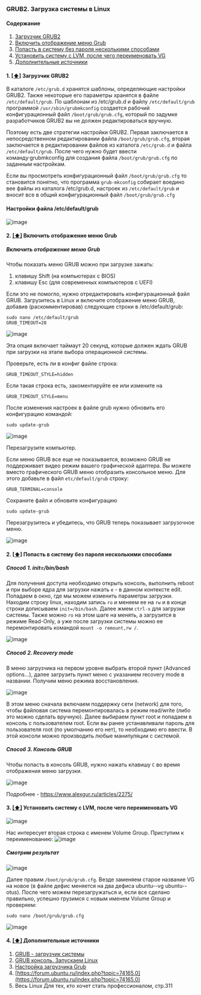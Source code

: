 ### GRUB2. Загрузка системы в Linux

#### <a name='toc'>Содержание</a>

1. [Загрузчик GRUB2](#grub2)
2. [Включить отображение меню Grub](#entrymenugrub)
3. [Попасть в систему без пароля несколькими способами](#&&&&&&&&&&&&&)
4. [Установить систему с LVM, после чего переименовать VG](#&&&&&&&&&&)
5. [Дополнительные источники](#recommended_sources)

#### 1. [[⬆]](#toc) <a name='grub2'>Загрузчик GRUB2</a>

В каталоге `/etc/grub.d` хранятся шаблоны, определяющие настройки GRUB2. Также некоторые его параметры хранятся в файле `/etc/default/grub`. По шаблонам из /etc/grub.d и файлу `/etc/default/grub` программой `/usr/sbin/grubmkconfig` создается рабочий конфигурационный файл `/boot/grub/grub.cfg`, который по задумке разработчиков GRUВ2 вы не должен редактироваться вручную. 

Поэтому есть две стратегии настройки GRUB2. Первая заключается в непосредственном редактировании файла `/boot/grub/grub.cfg`,  вторая заключается в редактировании файлов из каталога `/etc/grub.d` и файла `/etc/default/grub`. После чего нужно будет ввести кoмaндy·grubmkconfig для создания файла `/boot/grub/grub.cfg` по заданным настройкам. 

Если вы просмотреть конфигурационный файл `/boot/grub/grub.cfg` то становится понятно, что программа `grub-mkconfig` собирает воедино вее файлы из каталога /etc/grub.d, настроек из `/etc/default/grub` и вносит все в общий конфигурационный файл `/boot/grub/grub.cfg`

#### Настройки файла /etc/default/grub
 
![image](https://github.com/user-attachments/assets/49a1d4dd-ddeb-47a9-a030-4227edd79764)


#### 2. [[⬆]](#toc) <a name='entrymenugrub'>Включить отображение меню Grub</a>

#####  Включить отображение меню Grub
Чтобы показать меню GRUB можно при загрузке зажать:

1. клавишу Shift (на компьютерах с BIOS)
2. клавишу Esc (для современных компьютеров с UEFI)

Если это не помогло, нужно отредактировать конфигурационный файл GRUB. Загрузитесь в Linux и включите отображение меню GRUB, добавив (раскомментировав) следующие строки в /etc/default/grub:
```
sudo nano /etc/default/grub
GRUB_TIMEOUT=20
```
![image](https://github.com/user-attachments/assets/f1cfc73a-84a9-4e7b-bbc1-fc762660a1a2)

Эта опция включает таймаут 20 секунд, которые должен ждать GRUB при загрузки на этапе выбора операционной системы.

Проверьте, есть ли в конфиг файле строка:
```
GRUB_TIMEOUT_STYLE=hidden
```

Если такая строка есть, закоментируйте ее или измените на
```
GRUB_TIMEOUT_STYLE=menu
```
После изменения настроек в файле grub нужно обновить его конфигурацию командой:
```
sudo update-grub
```
![image](https://github.com/user-attachments/assets/eb5225fd-4b8e-427d-89ce-5b329cd73f59)

Перезагрузите компьютер.

Если меню GRUB все еще не показывается, возможно GRUB не поддерживает видео режим вашего графической адаптера. Вы можете вместо графического GRUB меню отобразить консольное меню. Для этого добавьте в файл `etc/default/grub` строку:
```
GRUB_TERMINAL=console
```

Сохраните файл и обновите конфигурацию
```
sudo update-grub
```
Перезагрузитесь и убедитесь, что GRUB теперь показывает загрузочное меню.  

![image](https://github.com/user-attachments/assets/ae603526-9bbe-44c9-8394-4ccc384a38d7)



#### 2. [[⬆]](#toc) <a name='availability'>Попасть в систему без пароля несколькими способами</a>

#####  Способ 1. init=/bin/bash
Для получения доступа необходимо открыть консоль, выполнить reboot и при выборе ядра для загрузки нажать `e` - в данном контексте edit. Попадаем в окно, где мы можем изменить параметры загрузки. Находим строку linux, находим запись `ro` и меняем ее на `rw` и в конце строки дописываем `init=/bin/bash`. Далее жмем `сtrl-x` для загрузки системы. Также можно `ro` на этом шаге на менять, а загрузится в режиме Read-Only, а уже после загрузки системы можно ее перемонтировать командой `mount -o remount,rw /`.  

![image](https://github.com/user-attachments/assets/0574e83c-526c-4cef-aaa2-4640f9d699fa)


#####  Способ 2. Recovery mode
В меню загрузчика на первом уровне выбрать второй пункт (Advanced options…), далее загрузить пункт меню с указанием recovery mode в названии.  Получим меню режима восстановления.

![image](https://github.com/user-attachments/assets/1eedee3c-86aa-47cf-ac5a-77b820f6f0a3)

В этом меню сначала включаем поддержку сети (network) для того, чтобы файловая система перемонтировалась в режим read/write (либо это можно сделать вручную). Далее выбираем пункт root и попадаем в консоль с пользователем root. Если вы ранее устанавливали пароль для пользователя root (по умолчанию его нет), то необходимо его ввести.  В этой консоли можно производить любые манипуляции с системой.

#####  Способ 3. Консоль GRUB
Чтобы попасть в консоль GRUB, нужно нажать клавишу `C` во время отображения меню загрузки.

![image](https://github.com/user-attachments/assets/2338bab3-e4fe-4545-b5c4-9ceb4724f036)

Подробнее - https://www.alexgur.ru/articles/2275/




#### 3. [[⬆]](#toc) <a name='availability'>Установить систему с LVM, после чего переименовать VG</a>

![image](https://github.com/user-attachments/assets/8c9e9f17-0233-4289-b78d-8b05094dd06d)

Нас интересует вторая строка с именем Volume Group. Приступим к переименованию:
![image](https://github.com/user-attachments/assets/0446f614-ec8b-4b84-84ce-bba58873351b)

##### Смотрим результат

![image](https://github.com/user-attachments/assets/e86af9c3-9b44-482d-8683-fc79bdb4b260)


Далее правим `/boot/grub/grub.cfg`. Везде заменяем старое название VG на новое (в файле дефис меняется на два дефиса ubuntu--vg ubuntu--otus).
После чего можем перезагружаться и, если все сделано правильно, успешно грузимся с новым именем Volume Group и проверяем:

```
sudo nano /boot/grub/grub.cfg
```
![image](https://github.com/user-attachments/assets/e95d35c3-a1ad-4f1b-902e-e856d0496be7)




#### 4. [[⬆]](#toc) <a name='recommended_sources'>Дополнительные источники</a>

1. [GRUB - загрузчик системы](https://help.ubuntu.ru/wiki/grub)
2. [GRUB консоль. Запускаем Linux](https://www.alexgur.ru/articles/2275/)
3. [Настройка загрузчика Grub](https://losst.pro/nastrojka-zagruzchika-grub)
4. [https://forum.ubuntu.ru/index.php?topic=74165.0](https://forum.ubuntu.ru/index.php?topic=74165.0) 
5. Весь Linux Для тех, кто хочет стать профессионалом, стр.311
